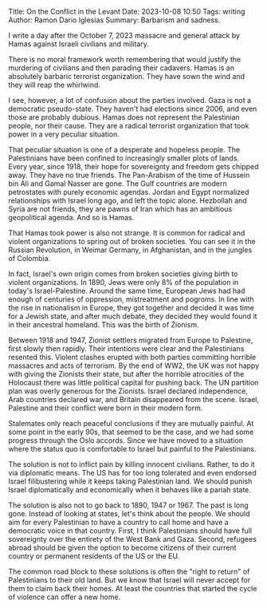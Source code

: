 Title: On the Conflict in the Levant
Date: 2023-10-08 10:50
Tags: writing
Author: Ramon Dario Iglesias
Summary: Barbarism and sadness.

I write a day after the October 7, 2023 massacre and general attack by Hamas against Israeli civilians and military.

There is no moral framework worth remembering that would justify the murdering of civilians and then parading their cadavers. Hamas is an absolutely barbaric terrorist organization. They have sown the wind and they will reap the whirlwind. 

I see, however, a lot of confusion about the parties involved. Gaza is not a democratic pseudo-state. They haven't had elections since 2006, and even those are probably dubious. Hamas does not represent the Palestinian people, nor their cause. They are a radical terrorist organization that took power in a very peculiar situation. 

That peculiar situation is one of a desperate and hopeless people. The Palestinians have been confined to increasingly smaller plots of lands. Every year, since 1918, their hope for sovereignty and freedom gets chipped away. They have no true friends. The Pan-Arabism of the time of Hussein bin Ali and Gamal Nasser are gone. The Gulf countries are modern petrostates with purely economic agendas. Jordan and Egypt normalized relationships with Israel long ago, and left the topic alone. Hezbollah and Syria are not friends, they are  pawns of Iran which has an ambitious geopolitical agenda. And so is Hamas. 

That Hamas took power is also not strange. It is common for radical and violent organizations to spring out of broken societies. You can see it in the Russian Revolution, in Weimar Germany, in Afghanistan, and in the jungles of Colombia.

In fact, Israel's own origin comes from broken societies giving birth to violent organizations. In 1890, Jews were only 8% of the population in today's Israel-Palestine. Around the same time, European Jews had had enough of centuries of oppression, mistreatment and pogroms. In line with the rise in nationalism in Europe, they got together and decided it was time for a Jewish state, and after much debate, they decided they would found it in their ancestral homeland. This was the birth of Zionism.

Between 1918 and 1947, Zionist settlers migrated from Europe to Palestine, first slowly then rapidly. Their intentions were clear and the Palestinians resented this. Violent clashes erupted with both parties committing horrible massacres and acts of terrorism. By the end of WW2, the UK was not happy with giving the Zionists their state, but after the horrible atrocities of the Holocaust there was little political capital for pushing back. The UN partition plan was overly generous for the Zionists. Israel declared independence, Arab countries declared war, and Britain disappeared from the scene. Israel, Palestine and their conflict were born in their modern form.

Stalemates only reach peaceful conclusions if they are mutually painful. At some point in the early 90s, that seemed to be the case, and we had some progress through the Oslo accords. Since we have moved to a situation where the status quo is comfortable to Israel but painful to the Palestinians. 

The solution is not to inflict pain by killing innocent civilians. Rather, to do it via diplomatic means. The US has for too long tolerated and even endorsed Israel filibustering while it keeps taking Palestinian land. We should punish Israel diplomatically and economically when it behaves like a pariah state. 

The solution is also not to go back to 1890, 1947 or 1967. The past is long gone. Instead of looking at states, let's think about the people. We should aim for every Palestinian to have a country to call home and have a democratic voice in that country. First, I think Palestinians should have full sovereignty over the entirety of the West Bank and Gaza. Second, refugees abroad should be given the option to become citizens of their current country or permanent residents of the US or the EU.

The common road block to these solutions is often the "right to return" of Palestinians to their old land. But we know that Israel will never accept for them to claim back their homes. At least the countries that started the cycle of violence can offer a new home.
